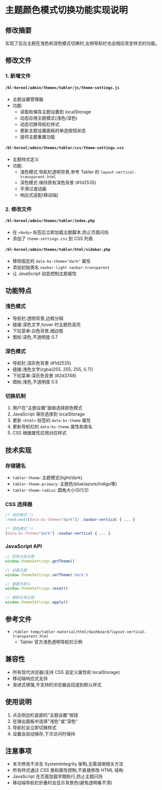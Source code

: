 # 主题颜色模式切换功能实现说明

## 修改摘要

实现了后台主题在浅色和深色模式切换时,左侧导航栏也会相应改变样式的功能。

## 修改文件

### 1. 新增文件

#### `/bl-kernel/admin/themes/tabler/js/theme-settings.js`
- 主题设置管理器
- 功能:
  - 读取和保存主题设置到 localStorage
  - 动态应用主题模式(浅色/深色)
  - 动态切换导航栏样式
  - 更新主题设置面板的单选按钮状态
  - 提供主题重置功能

#### `/bl-kernel/admin/themes/tabler/css/theme-settings.css`
- 主题样式定义
- 功能:
  - 浅色模式:导航栏透明背景,参考 Tabler 的 `layout-vertical-transparent.html`
  - 深色模式:保持原有深色背景 (#1d2535)
  - 平滑过渡动画
  - 响应式适配(移动端)

### 2. 修改文件

#### `/bl-kernel/admin/themes/tabler/index.php`
- 在 `<body>` 标签后立即加载主题脚本,防止页面闪烁
- 添加了 `theme-settings.css` 到 CSS 列表

#### `/bl-kernel/admin/themes/tabler/html/sidebar.php`
- 移除固定的 `data-bs-theme="dark"` 属性
- 添加初始类名 `navbar-light navbar-transparent`
- 让 JavaScript 动态控制主题属性

## 功能特点

### 浅色模式
- 导航栏:透明背景,边框分隔
- 链接:深色文字,hover 时主题色高亮
- 下拉菜单:白色背景,细边框
- 图标:深色,不透明度 0.7

### 深色模式
- 导航栏:深灰色背景 (#1d2535)
- 链接:浅色文字(rgba(255, 255, 255, 0.7))
- 下拉菜单:深灰色背景 (#2d3748)
- 图标:浅色,不透明度 0.5

### 切换机制
1. 用户在"主题设置"面板选择颜色模式
2. JavaScript 保存选择到 localStorage
3. 更新 `<html>` 标签的 `data-bs-theme` 属性
4. 更新导航栏的 `data-bs-theme` 属性和类名
5. CSS 根据属性应用对应样式

## 技术实现

### 存储键名
- `tabler-theme`: 主题模式(light/dark)
- `tabler-theme-primary`: 主题色(blue/azure/indigo等)
- `tabler-theme-radius`: 圆角大小(0/1/2)

### CSS 选择器
```css
/* 浅色模式 */
:root:not([data-bs-theme="dark"]) .navbar-vertical { ... }

/* 深色模式 */
[data-bs-theme="dark"] .navbar-vertical { ... }
```

### JavaScript API
```javascript
// 获取当前主题
window.themeSettings.getTheme()

// 设置主题
window.themeSettings.setTheme('dark')

// 重置为默认
window.themeSettings.reset()

// 重新应用主题
window.themeSettings.apply()
```

## 参考文件
- `/tabler-temp/tabler-material/html/dashboard/layout-vertical-transparent.html`
  - Tabler 官方浅色透明导航栏示例

## 兼容性
- 所有现代浏览器(支持 CSS 自定义属性和 localStorage)
- 移动端响应式支持
- 渐进式增强,不支持的浏览器会回退到默认样式

## 使用说明
1. 点击侧边栏底部的"主题设置"按钮
2. 在弹出面板中选择"浅色"或"深色"
3. 导航栏会立即切换样式
4. 设置会自动保存,下次访问时保持

## 注意事项
- 本次修改不涉及 SystemIntegrity 架构,无需调用相关方法
- 所有样式通过 CSS 类和属性控制,不直接修改 HTML 结构
- JavaScript 在页面加载早期执行,防止主题闪烁
- 移动端导航栏折叠时会显示背景色(避免透明看不清)

